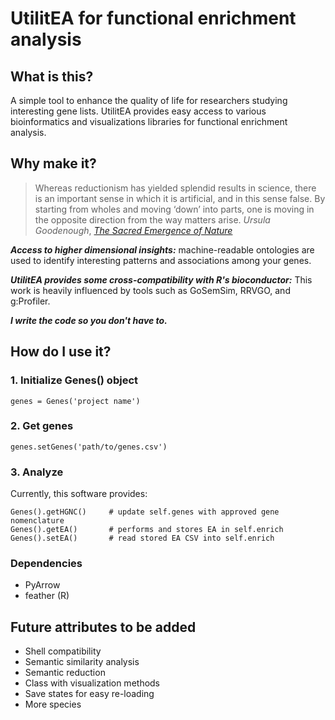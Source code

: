 # **UtilitEA for functional enrichment analysis**

## What is this?
A simple tool to enhance the quality of life for researchers studying interesting gene lists. UtilitEA provides easy access to various bioinformatics and visualizations libraries for functional enrichment analysis.

## Why make it?

> Whereas reductionism has yielded splendid results in science, there is an important sense in which it is artificial, and in this sense false. By starting from wholes and moving ‘down’ into parts, one is moving in the opposite direction from the way matters arise.
*Ursula Goodenough*, [*The Sacred Emergence of Nature*](https://openscholarship.wustl.edu/cgi/viewcontent.cgi?article=1066&context=bio_facpubs)

***Access to higher dimensional insights:*** machine-readable ontologies are used to identify interesting patterns and associations among your genes.

***UtilitEA provides some cross-compatibility with R's bioconductor:*** This work is heavily influenced by tools such as GoSemSim, RRVGO, and g:Profiler.

***I write the code so you don't have to.***

## How do I use it?
### 1. Initialize Genes() object
```
genes = Genes('project name')
```
### 2. Get genes
```
genes.setGenes('path/to/genes.csv')
```
### 3. Analyze
Currently, this software provides:
```
Genes().getHGNC()     # update self.genes with approved gene nomenclature
Genes().getEA()       # performs and stores EA in self.enrich
Genes().setEA()       # read stored EA CSV into self.enrich 
```
### Dependencies
- PyArrow
- feather (R)

## Future attributes to be added
- Shell compatibility
- Semantic similarity analysis
- Semantic reduction
- Class with visualization methods
- Save states for easy re-loading
- More species
